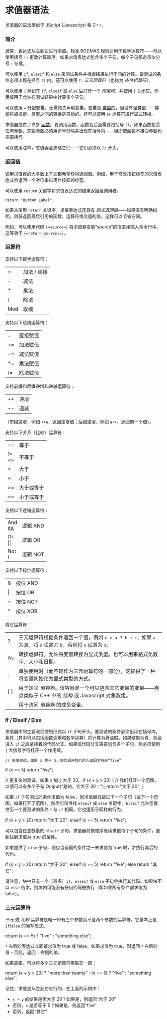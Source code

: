 # 求值器语法

求值器的语法类似于 JScript (Javascript) 和 C++。

### 简介

通常，表达式从左到右进行求值。标准 BODMAS 规则适用于数学运算符——可以使用括号 `()` 更改计算顺序。如果求值表达式包含多个子句，每个子句都必须以分号 `;` 结尾。

可以使用 `if`, `elseif` 和 `else` 来测试条件并根据结果执行不同的计算。要测试的条件必须出现在括号 `()` 内。还可以使用 `?:` *三元运算符*（也称为 *条件运算符*）。

可以使用 `{` 标记在 `if`, `elseif` 或 `else` 后打开一个 *作用域*，并使用 `}` 关闭它。作用域用于允许在测试结果中计算多个子句。

可以使用 `=` 分配变量。无需预先声明变量。变量是 [类型的](variable_types.zh.md)，但没有强类型——类型将被推断，类型之间的转换是自动的。还可以使用 `as` 运算符进行显式转换。

求值器提供了许多 [函数](/Manual/reference/evaluator/README.zh.md)。要调用函数，函数名后面需要跟括号 `()`。如果函数接受任何参数，这些参数必须用逗号分隔并出现在括号内——但即使函数不接受参数也需要括号。

可以使用注释，求值器会忽略它们——它们必须以 `//` 开头。

### 返回值

调用求值器的大多数上下文都希望获得返回值。例如，用于修改按钮标签的求值表达式会返回一个字符串以用作按钮的标签。

可以使用 `return` 关键字将求值表达式的结果返回给调用者。

    return "Button Label";

如果未使用 `return` 关键字，求值表达式还具有 *隐式返回值*——如果没有明确指明，则将返回最后引用的函数、运算符或变量的值。这样可以节省空间。

例如，可以使用代码 `{=source=}` 将求值器变量“source”的值直接插入命令行中。这等效于 `{=return source;=}`。

### 运算符

支持以下数学运算符：

|     |                          |
|-----|--------------------------|
| \+  | 加法 / 连接              |
| \-  | 减法                      |
| \*  | 乘法                     |
| /   | 除法                       |
| Mod | 取模                      |

支持以下赋值运算符：

|     |                           |
|-----|---------------------------|
| =   | 直接赋值                 |
| +=  | 加法赋值                 |
| -=  | 减法赋值                 |
| \*= | 乘法赋值                 |
| /=  | 除法赋值                 |

支持前缀和后缀递增和递减运算符：

|     |           |
|-----|-----------|
| ++  | 递增       |
| --  | 递减       |

（前缀递增，例如 `++a`，返回递增值；后缀递增，例如 `a++`，返回前一个值）。

支持以下关系（比较）运算符：

<table>
<tbody>
<tr class="odd">
<td>==</td>
<td>等于</td>
</tr>
<tr class="even">
<td>!=<br />
&lt;&gt;</td>
<td>不等于</td>
</tr>
<tr class="odd">
<td>&gt;</td>
<td>大于</td>
</tr>
<tr class="even">
<td>&lt;</td>
<td>小于</td>
</tr>
<tr class="odd">
<td>&gt;=</td>
<td>大于或等于</td>
</tr>
<tr class="even">
<td>&lt;=</td>
<td>小于或等于</td>
</tr>
</tbody>
</table>

支持以下逻辑运算符：

<table>
<tbody>
<tr class="odd">
<td>And<br />
&amp;&amp;</td>
<td>逻辑 AND</td>
</tr>
<tr class="even">
<td>Or<br />
||</td>
<td>逻辑 OR</td>
</tr>
<tr class="odd">
<td>Not<br />
!</td>
<td>逻辑 NOT</td>
</tr>
</tbody>
</table>

支持以下按位运算符：

|     |             |
|-----|-------------|
| &   | 按位 AND     |
| \|  | 按位 OR      |
| ~   | 按位 NOT     |
| ^   | 按位 XOR     |

其它运算符：

|       |                                                                                                                                                                                                                                                                                                                                                                              |
|-------|------------------------------------------------------------------------------------------------------------------------------------------------------------------------------------------------------------------------------------------------------------------------------------------------------------------------------------------------------------------------------|
| ?:    | 三元运算符根据条件返回一个值，例如 `x = a ? b : c;` 如果 `a` 为真，将 `x` 设置为 `b`，否则将 `x` 设置为 `c`。 |
| As    | 转换运算符。允许将变量转换为显式类型。也可以用来格式化数字、大小和日期。 |
| :     | 单独使用时（而不是作为三元运算符的一部分），这提供了一种将变量初始化为显式类型的方式。 |
| \[ \] | 用于定义 *值容器*。值容器是一个可以包含其它变量的变量——有点类似于 C++ 中的 *结构* 或 Javascript 对象数组。 |
| .     | 用于访问 *值容器* 的成员变量。 |

### If / ElseIf / Else

求值器中的主要流程控制形式以 `if` 子句开头。要测试的条件必须出现在括号内。条件（其中可以包括函数调用和数学运算）将计算为真或假。如果结果为真，则会进入 `if` 之后紧接着的代码分支。如果该代码分支需要包含多个子句，则必须使用 `{` 大括号字符打开一个作用域。

    // 简单测试，如果 x 等于 5，则向调用我们的人返回字符串“five”
if (x == 5) return "five";

// 更复杂的测试，如果 x 加 y 大于 20...
if (x + y > 20)
{
    // 我们打开一个范围，以便可以有多个子句
    Output("是的，它大于 20！");
    return "大于 20";
}

如果 `if` 子句测试的条件求值为 false，则求值器将跳过下一个子句（或下一个范围，如果打开了范围）。然后它将寻找 `elseif` 或 `else` 关键字。`Elseif` 允许您提供另一个要测试的条件 - 与 `if` 相同，它也适用于同样的行为。

if (x + y > 20)
    return "大于 20";
elseif (x == 5)
    return "five";

可以包含任意数量的 `elseif` 子句。求值器将按顺序继续求值每个子句的条件，直到找到求值为 true 的条件。

如果提供了 `else` 子句，则仅当前面的条件之一未求值为 true 时，才执行其后的代码。

if (x + y > 20)
    return "大于 20";
elseif (x == 5)
    return "five";
else
    return "其它";

请注意，块中只有一个（最多）`if`、`elseif` 或 `else` 子句会执行其代码。如果块不以 `else` 结束，则块内可能没有任何代码被执行（即如果所有条件都求值为 false）。

### 三元运算符

*三元* 或 *比较* 运算符是唯一带有三个参数而不是两个参数的运算符。它基本上是 `if`/`else` 的简写形式。

return (x == 5) ? "five" : "something else";

`?` 左侧的表达式立即被求值为 true 或 false。如果求值为 true，则返回 `?` 右侧的值 - 否则，返回 `:` 右侧的值。

如果需要，可以将多个三元运算符串联在一起：

return (x + y > 20) ? "more than twenty" : (x == 5) ? "five" : "something else";

记住，求值是从左到右进行的，在上面的示例中：

- `x + y` 的结果是否大于 20？如果是，则返回“大于 20”
- 否则，`x` 是否等于 5？如果是，则返回“five”
- 否则，返回“其它”